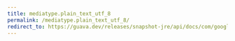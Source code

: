 ```yaml
---
title: mediatype.plain_text_utf_8
permalink: /mediatype.plain_text_utf_8/
redirect_to: https://guava.dev/releases/snapshot-jre/api/docs/com/google/common/net/MediaType.html#PLAIN_TEXT_UTF_8
---
```

